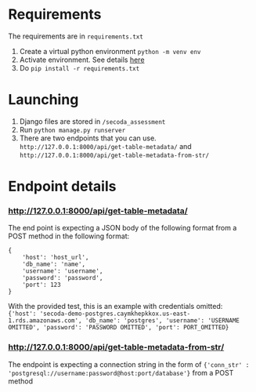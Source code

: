 # Requirements

The requirements are in `requirements.txt`

1. Create a virtual python environment `python -m venv env`
2. Activate environment. See details [here](https://docs.python.org/3/library/venv.html)
3. Do `pip install -r requirements.txt`


# Launching

1. Django files are stored in `/secoda_assessment`
2. Run `python manage.py runserver`
3. There are two endpoints that you can use. `http://127.0.0.1:8000/api/get-table-metadata/` and `http://127.0.0.1:8000/api/get-table-metadata-from-str/`


# Endpoint details

### http://127.0.0.1:8000/api/get-table-metadata/

The end point is expecting a JSON body of the following format from a POST method in the following format:

```
{
    'host': 'host_url', 
    'db_name': 'name', 
    'username': 'username', 
    'password': 'password', 
    'port': 123
}
```

With the provided test, this is an example with credentials omitted:    
`{'host': 'secoda-demo-postgres.caymkhepkkox.us-east-1.rds.amazonaws.com', 'db_name': 'postgres', 'username': 'USERNAME OMITTED', 'password': 'PASSWORD OMITTED', 'port': PORT_OMITTED}`

### http://127.0.0.1:8000/api/get-table-metadata-from-str/

The endpoint is expecting a connection string in the form of `{'conn_str' : 'postgresql://username:password@host:port/database'}` from a POST method